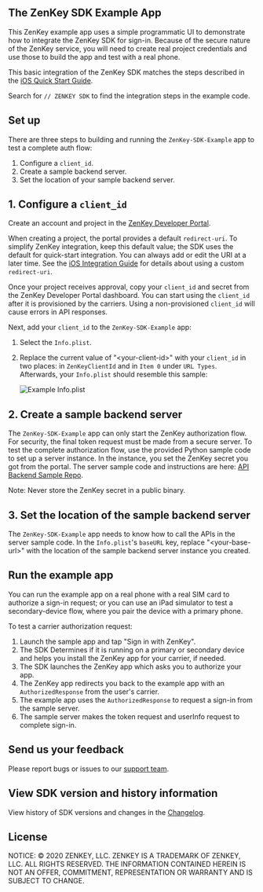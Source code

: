 ## The ZenKey SDK Example App

This ZenKey example app uses a simple programmatic UI to demonstrate how to integrate the ZenKey SDK for sign-in. Because of the secure nature of the ZenKey service, you will need to create real project credentials and use those to build the app and test with a real phone.

This basic integration of the ZenKey SDK matches the steps described in the [iOS Quick Start Guide](https://developer.myzenkey.com/ios-quickstart/).

Search for `// ZENKEY SDK` to find the integration steps in the example code.


## Set up

There are three steps to building and running the `ZenKey-SDK-Example` app to test a complete auth flow:

1. Configure a `client_id`.
2. Create a sample backend server.
3. Set the location of your sample backend server.

## 1. Configure a `client_id`

Create an account and project in the [ZenKey Developer Portal](https://portal.myzenkey.com).

When creating a project, the portal provides a default `redirect-uri`. To simplify ZenKey integration, keep this default value; the SDK uses the default for quick-start integration. You can always add or edit the URI at a later time. See the [iOS Integration Guide](https://developer.myzenkey.com/ios/) for details about using a custom `redirect-uri`.

Once your project receives approval, copy your `client_id` and secret from the ZenKey Developer Portal dashboard. You can start using the `client_id` after it is provisioned by the carriers. Using a non-provisioned `client_id` will cause errors in API responses.

Next, add your `client_id` to the `ZenKey-SDK-Example` app:
1. Select the `Info.plist`.
2. Replace the current value of "\<your-client-id\>" with your `client_id` in two places: in `ZenKeyClientId` and in `Item 0` under `URL Types`.
Afterwards, your `Info.plist` should resemble this sample:

   ![Example Info.plist](https://developer.myzenkey.com/static/plist_example-fee9d2c8f143c6588810064b768f6cd9.png)

## 2. Create a sample backend server

The `ZenKey-SDK-Example` app can only start the ZenKey authorization flow. For security, the final token request must be made from a secure server. To test the complete authorization flow, use the provided Python sample code to set up a server instance. In the instance, you set the ZenKey secret you got from the portal. The server sample code and instructions are here:
[API Backend Sample Repo](https://github.com/MyZenKey/sp-sdk-provider-integration-web/tree/master/Examples/APIBackend).

Note: Never store the ZenKey secret in a public binary.

## 3. Set the location of the sample backend server

The `ZenKey-SDK-Example` app needs to know how to call the APIs in the server sample code. In the `Info.plist`'s `baseURL` key, replace "\<your-base-url\>" with the location of the sample backend server instance you created.

## Run the example app

You can run the example app on a real phone with a real SIM card to authorize a sign-in request; or you can use an iPad simulator to test a secondary-device flow, where you pair the device with a primary phone.

To test a carrier authorization request:
1. Launch the sample app and tap "Sign in with ZenKey".
2. The SDK Determines if it is running on a primary or secondary device and helps you install the ZenKey app for your carrier, if needed.
3. The SDK launches the ZenKey app which asks you to authorize your app.
4. The ZenKey app redirects you back to the example app with an `AuthorizedResponse` from the user's carrier.
5. The example app uses the `AuthorizedResponse` to request a sign-in from the sample server.
6. The sample server makes the token request and userInfo request to complete sign-in.

## Send us your feedback

Please report bugs or issues to our [support team](mailto:techsupport@myzenkey.com).

## View SDK version and history information

View history of SDK versions and changes in the [Changelog](../../CHANGELOG.md).

## License

NOTICE: © 2020 ZENKEY, LLC. ZENKEY IS A TRADEMARK OF ZENKEY, LLC. ALL RIGHTS RESERVED. THE INFORMATION CONTAINED HEREIN IS NOT AN OFFER, COMMITMENT, REPRESENTATION OR WARRANTY AND IS SUBJECT TO CHANGE.
